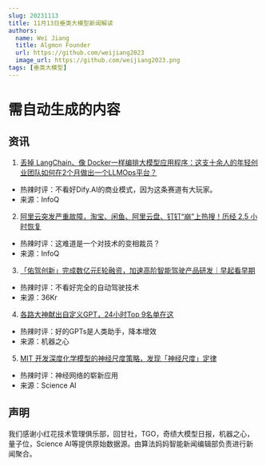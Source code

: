 ```yaml
---
slug: 20231113
title: 11月13日垂类大模型新闻解读
authors:
  name: Wei Jiang
  title: Algmon Founder
  url: https://github.com/weijiang2023
  image_url: https://github.com/weijiang2023.png
tags: [垂类大模型]
---
```


# 需自动生成的内容
## 资讯

1. [丢掉 LangChain、像 Docker一样编排大模型应用程序：这支十余人的年轻创业团队如何在2个月做出一个LLMOps平台？](https://mp.weixin.qq.com/s/r7To1s1updUOooQK5gb68Q)
* 热辣时评：不看好Dify.AI的商业模式，因为这条赛道有大玩家。
* 来源：InfoQ

2. [阿里云突发严重故障，淘宝、闲鱼、阿里云盘、钉钉“崩”上热搜！历经 2.5 小时恢复](https://mp.weixin.qq.com/s/RSYin65phYUomx43BY_6Mg)
* 热辣时评：这难道是一个对技术的变相裁员？
* 来源：InfoQ

3. [「佑驾创新」完成数亿元E轮融资，加速高阶智能驾驶产品研发｜早起看早期](https://mp.weixin.qq.com/s/1OX6sAtOzfoPETxkImD_pg)
* 热辣时评：不看好完全的自动驾驶技术
* 来源：36Kr

4. [各路大神献出自定义GPT，24小时Top 9名单在这](https://mp.weixin.qq.com/s/QU-UChwsTnrrlU63LRt4Aw)
* 热辣时评：好的GPTs是人类助手，降本增效
* 来源：机器之心

5. [MIT 开发​深度化学模型的神经尺度策略，发现「神经尺度」定律](https://mp.weixin.qq.com/s/UJ9hHbkcX3p7fzHtEi5uGQ)
* 热辣时评：神经网络的崭新应用
* 来源：Science AI

## 声明

我们感谢小红花技术管理俱乐部，回甘社，TGO，奇绩大模型日报，机器之心，量子位，Science AI等提供原始数据源。由算法妈妈智能新闻编辑部负责进行新闻聚合。